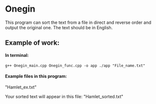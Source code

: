 # Onegin

This program can sort the text from a file in direct and reverse order and output the original one.
The text should be in English.


## Example of work:

#### In terminal:

`g++ Onegin_main.cpp Onegin_func.cpp -o app
./app "File_name.txt"`


#### Example files in this program:
"Hamlet_ex.txt"

Your sorted text will appear in this file: "Hamlet_sorted.txt"
